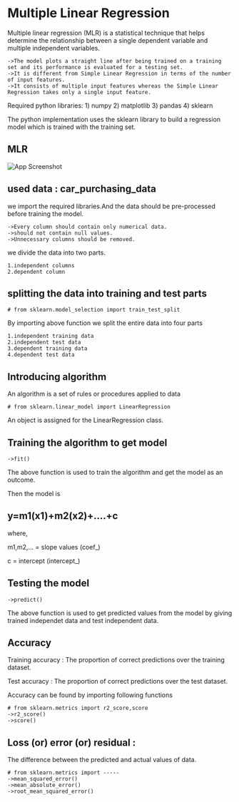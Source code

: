 # Multiple Linear Regression

Multiple linear regression (MLR) is a statistical technique that helps determine the relationship between a single dependent variable and multiple independent variables.

    ->The model plots a straight line after being trained on a training set and its performance is evaluated for a testing set. 
    ->It is different from Simple Linear Regression in terms of the number of input features. 
    ->It consists of multiple input features whereas the Simple Linear Regression takes only a single input feature.

Required python libraries: 1) numpy 2) matplotlib 3) pandas 4) sklearn

The python implementation uses the sklearn library to build a regression model which is trained with the training set.
## MLR

![App Screenshot](https://media.licdn.com/dms/image/D4D12AQFIJ_41MpAq2w/article-cover_image-shrink_720_1280/0/1692450132499?e=2147483647&v=beta&t=UWu2peXzF4N2Ki16pSOKDAe4lG1AjoMkylC0-_dePTU)

## used data : car_purchasing_data

we import the required libraries.And the data should be pre-processed before training the model.

    ->Every column should contain only numerical data.
    ->should not contain null values.
    ->Unnecessary columns should be removed.

we divide the data into two parts.

    1.independent columns
    2.dependent column

## splitting the data into training and test parts

    # from sklearn.model_selection import train_test_split 

By importing above function we split the entire data into four parts 

    1.independent training data
    2.independent test data
    3.dependent training data
    4.dependent test data 

## Introducing algorithm

An algorithm is a set of rules or procedures applied to data

    # from sklearn.linear_model import LinearRegression
An object is assigned for the LinearRegression class.

## Training the algorithm to get model

    ->fit() 
The above function is used to train the algorithm and get the model as an outcome.

Then the model is
## y=m1(x1)+m2(x2)+....+c
where,

m1,m2,... = slope values (coef_)

c = intercept (intercept_)

## Testing the model
    
    ->predict() 
The above function is used to get predicted values from the model by giving trained independet data and test independent data.

## Accuracy
Training accuracy : The proportion of correct predictions over the training dataset.

Test accuracy : The proportion of correct predictions over the test dataset.

Accuracy can be found by importing following functions

    # from sklearn.metrics import r2_score,score
    ->r2_score()
    ->score()

## Loss (or) error (or) residual :  
The difference between the predicted and actual values of data.    

    # from sklearn.metrics import -----
    ->mean_squared_error()
    ->mean_absolute_error()
    ->root_mean_squared_error()        

    
           
